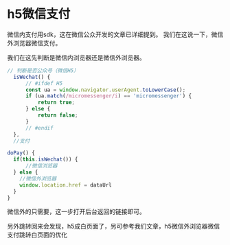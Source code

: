 
# h5微信支付

微信内支付用sdk，这在微信公众开发的文章已详细提到。
我们在这说一下，微信外浏览器微信支付。

我们在这先判断是微信内浏览器还是微信外浏览器。

```js
// 判断是否公众号（微信H5）
  isWechat() {
      // #ifdef H5
      const ua = window.navigator.userAgent.toLowerCase();
      if (ua.match(/micromessenger/i) == 'micromessenger') {
          return true;
      } else {
          return false;
      }
      // #endif
  },
  //支付

doPay() {
  if(this.isWechat()) {
      //微信浏览器
  } else {
    //微信外浏览器
    window.location.href = dataUrl
  }
}
  ```
微信外的只需要，这一步打开后台返回的链接即可。

  另外跳转回来会发现，h5成白页面了，另可参考我们文章，h5微信外浏览器微信支付跳转白页面的优化
